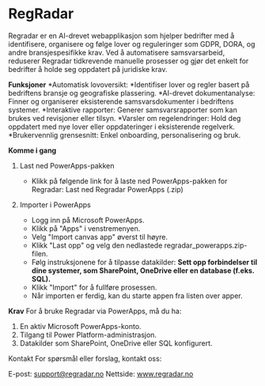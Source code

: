 # RegRadar
Regradar er en AI-drevet webapplikasjon som hjelper bedrifter med å identifisere, organisere og følge lover og reguleringer som GDPR, DORA, og andre bransjespesifikke krav. Ved å automatisere samsvarsarbeid, reduserer Regradar tidkrevende manuelle prosesser og gjør det enkelt for bedrifter å holde seg oppdatert på juridiske krav.

**Funksjoner**
*Automatisk lovoversikt:
*Identifiser lover og regler basert på bedriftens bransje og geografiske plassering.
*AI-drevet dokumentanalyse: Finner og organiserer eksisterende samsvarsdokumenter i bedriftens systemer.
*Interaktive rapporter: Generer samsvarsrapporter som kan brukes ved revisjoner eller tilsyn.
*Varsler om regelendringer: Hold deg oppdatert med nye lover eller oppdateringer i eksisterende regelverk.
*Brukervennlig grensesnitt: Enkel onboarding, personalisering og bruk.

**Komme i gang**

1. Last ned PowerApps-pakken
   
   - Klikk på følgende link for å laste ned PowerApps-pakken for Regradar: Last ned Regradar PowerApps (.zip)

2. Importer i PowerApps

   - Logg inn på Microsoft PowerApps.
   - Klikk på "Apps" i venstremenyen.
   - Velg "Import canvas app" øverst til høyre.
   - Klikk "Last opp" og velg den nedlastede regradar_powerapps.zip-filen.
   - Følg instruksjonene for å tilpasse datakilder:
**Sett opp forbindelser til dine systemer, som SharePoint, OneDrive eller en database (f.eks. SQL).**
   - Klikk "Import" for å fullføre prosessen.
   - Når importen er ferdig, kan du starte appen fra listen over apper.

**Krav**
For å bruke Regradar via PowerApps, må du ha:
1. En aktiv Microsoft PowerApps-konto.
2. Tilgang til Power Platform-administrasjon.
3. Datakilder som SharePoint, OneDrive eller SQL konfigurert.

Kontakt
For spørsmål eller forslag, kontakt oss:

E-post: support@regradar.no
Nettside: www.regradar.no
